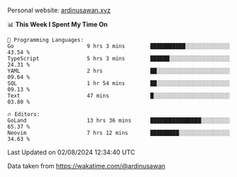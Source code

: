 Personal website: [ardinusawan.xyz](https://ardinusawan.xyz)

<!--START_SECTION:waka-->
📊 **This Week I Spent My Time On** 

```text
💬 Programming Languages: 
Go                       9 hrs 3 mins        ███████████░░░░░░░░░░░░░░   43.54 % 
TypeScript               5 hrs 3 mins        ██████░░░░░░░░░░░░░░░░░░░   24.31 % 
YAML                     2 hrs               ██░░░░░░░░░░░░░░░░░░░░░░░   09.64 % 
SQL                      1 hr 54 mins        ██░░░░░░░░░░░░░░░░░░░░░░░   09.13 % 
Text                     47 mins             █░░░░░░░░░░░░░░░░░░░░░░░░   03.80 % 

🔥 Editors: 
GoLand                   13 hrs 36 mins      ████████████████░░░░░░░░░   65.37 % 
Neovim                   7 hrs 12 mins       █████████░░░░░░░░░░░░░░░░   34.63 % 
```


 Last Updated on 02/08/2024 12:34:40 UTC
<!--END_SECTION:waka-->
Data taken from https://wakatime.com/@ardinusawan
